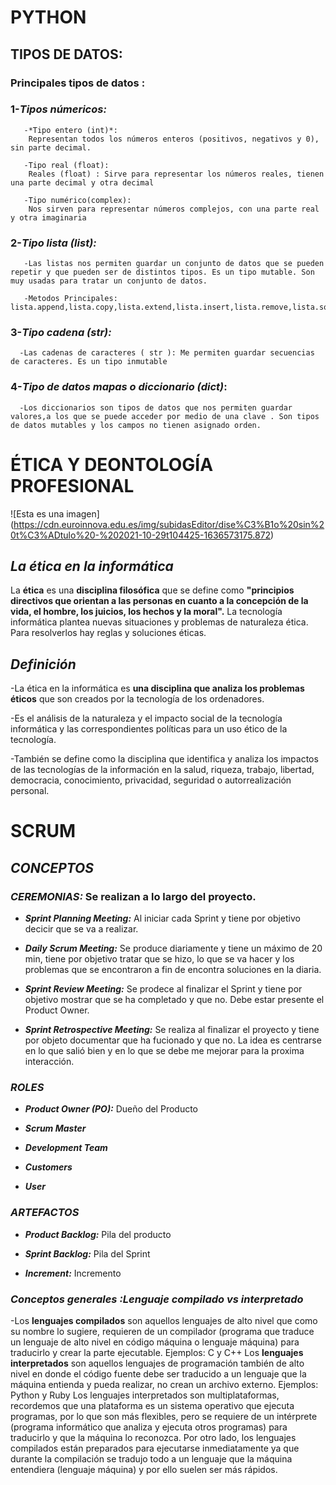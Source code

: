 
# PYTHON
## TIPOS DE DATOS:
### Principales tipos de datos :

### __1-*Tipos númericos:*__

       -*Tipo entero (int)*:    
        Representan todos los números enteros (positivos, negativos y 0), sin parte decimal.
              
       -Tipo real (float):     
        Reales (float) : Sirve para representar los números reales, tienen una parte decimal y otra decimal
              
       -Tipo numérico(complex):  
        Nos sirven para representar números complejos, con una parte real y otra imaginaria

### __2-*Tipo lista (list):*__ 
       
       -Las listas nos permiten guardar un conjunto de datos que se pueden repetir y que pueden ser de distintos tipos. Es un tipo mutable. Son muy usadas para tratar un conjunto de datos.
       
       -Metodos Principales: lista.append,lista.copy,lista.extend,lista.insert,lista.remove,lista.sort,lista.clear,lista.count,lista.index,lista.pop,lista.reverse
    
### __3-*Tipo cadena (str):*__
      
      -Las cadenas de caracteres ( str ): Me permiten guardar secuencias de caracteres. Es un tipo inmutable
      
     
    
### __4-*Tipo de datos mapas o diccionario (dict)*:__
      
      -Los diccionarios son tipos de datos que nos permiten guardar valores,a los que se puede acceder por medio de una clave . Son tipos de datos mutables y los campos no tienen asignado orden.

# **ÉTICA Y DEONTOLOGÍA PROFESIONAL**

![Esta es una imagen]
(https://cdn.euroinnova.edu.es/img/subidasEditor/dise%C3%B1o%20sin%20t%C3%ADtulo%20-%202021-10-29t104425-1636573175.872)

## *La ética en la informática*
La **ética** es una **disciplina filosófica** que se define como **"principios directivos que orientan a las personas en cuanto a la concepción de la vida, el hombre, los juicios, los hechos y la moral".**
La tecnología informática plantea nuevas situaciones y problemas de naturaleza ética. Para resolverlos hay reglas y soluciones éticas.

## *Definición*
-La ética en la informática es **una disciplina que analiza los problemas éticos** que son creados por la tecnología de los ordenadores.

-Es el análisis de la naturaleza y el impacto social de la tecnología informática y las correspondientes políticas para un uso ético de la tecnología.

-También se define como la disciplina que identifica y analiza los impactos de las tecnologías de la información en la salud, riqueza, trabajo, libertad, democracia, conocimiento, privacidad, seguridad o autorrealización personal.

# SCRUM

## _CONCEPTOS_

### *CEREMONIAS:* Se realizan a lo largo del proyecto.
 
- **_Sprint Planning Meeting:_** Al iniciar cada Sprint y tiene por objetivo decicir que se va a realizar.

- **_Daily Scrum Meeting:_** Se produce diariamente y tiene un máximo de 20 min, tiene por objetivo tratar que se hizo, lo que se va hacer y los problemas que se encontraron a fin de encontra soluciones en la diaria.

- **_Sprint Review Meeting:_** Se prodece al finalizar el Sprint y tiene por objetivo mostrar que se ha completado y que no. Debe estar presente el Product Owner.

- **_Sprint Retrospective Meeting:_** Se realiza al finalizar el proyecto y tiene por objeto documentar que ha fucionado y que no. La idea es centrarse en lo que salió bien y en lo que se debe me mejorar para la proxima interacción.

### _ROLES_

- **_Product Owner (PO):_** Dueño del Producto

- **_Scrum Master_**

- **_Development Team_**

- **_Customers_**

- **_User_**

### _ARTEFACTOS_

- **_Product Backlog:_** Pila del producto 

- **_Sprint Backlog:_** Pila del Sprint

- **_Increment:_** Incremento

### *Conceptos generales :Lenguaje compilado vs interpretado*

-Los **lenguajes compilados** son aquellos lenguajes de alto nivel que como su nombre lo sugiere, requieren de un compilador (programa que traduce un lenguaje de alto nivel en código máquina o lenguaje máquina) para traducirlo y crear la parte ejecutable.
Ejemplos: C y C++
Los **lenguajes interpretados** son aquellos lenguajes de programación también de alto nivel en donde el código fuente debe ser traducido a un lenguaje que la máquina entienda y pueda realizar, no crean un archivo externo.
Ejemplos: Python y Ruby
Los lenguajes interpretados son multiplataformas, recordemos que una plataforma es un sistema operativo que ejecuta programas, por lo que son más flexibles, pero se requiere de un intérprete (programa informático que analiza y ejecuta otros programas) para traducirlo y que la máquina lo reconozca.
Por otro lado, los lenguajes compilados están preparados para ejecutarse inmediatamente ya que durante la compilación se tradujo todo a un lenguaje que la máquina entendiera (lenguaje máquina) y por ello suelen ser más rápidos.

